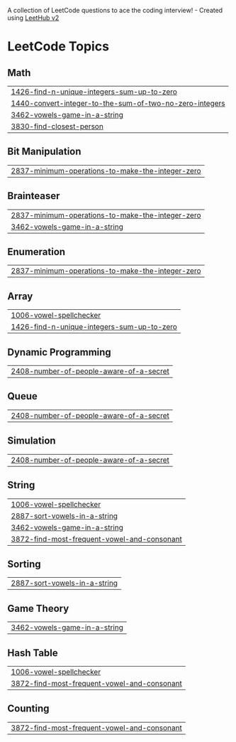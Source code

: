 A collection of LeetCode questions to ace the coding interview! - Created using [LeetHub v2](https://github.com/arunbhardwaj/LeetHub-2.0)
<!---LeetCode Topics Start-->
# LeetCode Topics
## Math
|  |
| ------- |
| [1426-find-n-unique-integers-sum-up-to-zero](https://github.com/Bindu7729/demo/tree/master/1426-find-n-unique-integers-sum-up-to-zero) |
| [1440-convert-integer-to-the-sum-of-two-no-zero-integers](https://github.com/Bindu7729/demo/tree/master/1440-convert-integer-to-the-sum-of-two-no-zero-integers) |
| [3462-vowels-game-in-a-string](https://github.com/Bindu7729/demo/tree/master/3462-vowels-game-in-a-string) |
| [3830-find-closest-person](https://github.com/Bindu7729/demo/tree/master/3830-find-closest-person) |
## Bit Manipulation
|  |
| ------- |
| [2837-minimum-operations-to-make-the-integer-zero](https://github.com/Bindu7729/demo/tree/master/2837-minimum-operations-to-make-the-integer-zero) |
## Brainteaser
|  |
| ------- |
| [2837-minimum-operations-to-make-the-integer-zero](https://github.com/Bindu7729/demo/tree/master/2837-minimum-operations-to-make-the-integer-zero) |
| [3462-vowels-game-in-a-string](https://github.com/Bindu7729/demo/tree/master/3462-vowels-game-in-a-string) |
## Enumeration
|  |
| ------- |
| [2837-minimum-operations-to-make-the-integer-zero](https://github.com/Bindu7729/demo/tree/master/2837-minimum-operations-to-make-the-integer-zero) |
## Array
|  |
| ------- |
| [1006-vowel-spellchecker](https://github.com/Bindu7729/demo/tree/master/1006-vowel-spellchecker) |
| [1426-find-n-unique-integers-sum-up-to-zero](https://github.com/Bindu7729/demo/tree/master/1426-find-n-unique-integers-sum-up-to-zero) |
## Dynamic Programming
|  |
| ------- |
| [2408-number-of-people-aware-of-a-secret](https://github.com/Bindu7729/demo/tree/master/2408-number-of-people-aware-of-a-secret) |
## Queue
|  |
| ------- |
| [2408-number-of-people-aware-of-a-secret](https://github.com/Bindu7729/demo/tree/master/2408-number-of-people-aware-of-a-secret) |
## Simulation
|  |
| ------- |
| [2408-number-of-people-aware-of-a-secret](https://github.com/Bindu7729/demo/tree/master/2408-number-of-people-aware-of-a-secret) |
## String
|  |
| ------- |
| [1006-vowel-spellchecker](https://github.com/Bindu7729/demo/tree/master/1006-vowel-spellchecker) |
| [2887-sort-vowels-in-a-string](https://github.com/Bindu7729/demo/tree/master/2887-sort-vowels-in-a-string) |
| [3462-vowels-game-in-a-string](https://github.com/Bindu7729/demo/tree/master/3462-vowels-game-in-a-string) |
| [3872-find-most-frequent-vowel-and-consonant](https://github.com/Bindu7729/demo/tree/master/3872-find-most-frequent-vowel-and-consonant) |
## Sorting
|  |
| ------- |
| [2887-sort-vowels-in-a-string](https://github.com/Bindu7729/demo/tree/master/2887-sort-vowels-in-a-string) |
## Game Theory
|  |
| ------- |
| [3462-vowels-game-in-a-string](https://github.com/Bindu7729/demo/tree/master/3462-vowels-game-in-a-string) |
## Hash Table
|  |
| ------- |
| [1006-vowel-spellchecker](https://github.com/Bindu7729/demo/tree/master/1006-vowel-spellchecker) |
| [3872-find-most-frequent-vowel-and-consonant](https://github.com/Bindu7729/demo/tree/master/3872-find-most-frequent-vowel-and-consonant) |
## Counting
|  |
| ------- |
| [3872-find-most-frequent-vowel-and-consonant](https://github.com/Bindu7729/demo/tree/master/3872-find-most-frequent-vowel-and-consonant) |
<!---LeetCode Topics End-->